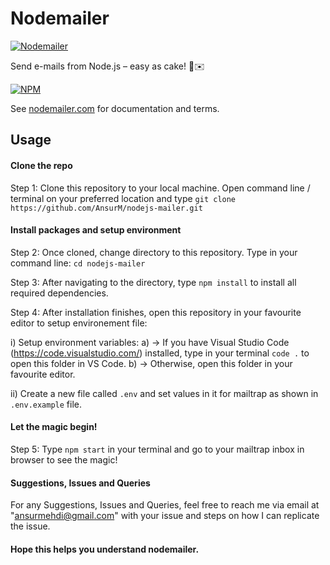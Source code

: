 # Nodemailer

[![Nodemailer](https://raw.githubusercontent.com/nodemailer/nodemailer/master/assets/nm_logo_200x136.png)](https://nodemailer.com/about/)

Send e-mails from Node.js – easy as cake! 🍰✉️

[![NPM](https://nodei.co/npm/nodemailer.png?downloads=true&downloadRank=true&stars=true)](https://nodemailer.com/about/)

See [nodemailer.com](https://nodemailer.com/) for documentation and terms.

## Usage

#### Clone the repo

Step 1: Clone this repository to your local machine. Open command line / terminal on your preferred location and type `git clone https://github.com/AnsurM/nodejs-mailer.git`

#### Install packages and setup environment

Step 2: Once cloned, change directory to this repository. Type in your command line: `cd nodejs-mailer`

Step 3: After navigating to the directory, type `npm install` to install all required dependencies.

Step 4: After installation finishes, open this repository in your favourite editor to setup environement file:

i) Setup environment variables:
a) -> If you have Visual Studio Code (https://code.visualstudio.com/) installed, type in your terminal `code .` to open this folder in VS Code.
b) -> Otherwise, open this folder in your favourite editor.

ii) Create a new file called `.env` and set values in it for mailtrap as shown in `.env.example` file.

#### Let the magic begin!

Step 5: Type `npm start` in your terminal and go to your mailtrap inbox in browser to see the magic!

#### Suggestions, Issues and Queries

For any Suggestions, Issues and Queries, feel free to reach me via email at "ansurmehdi@gmail.com"
with your issue and steps on how I can replicate the issue.

#### Hope this helps you understand nodemailer.
